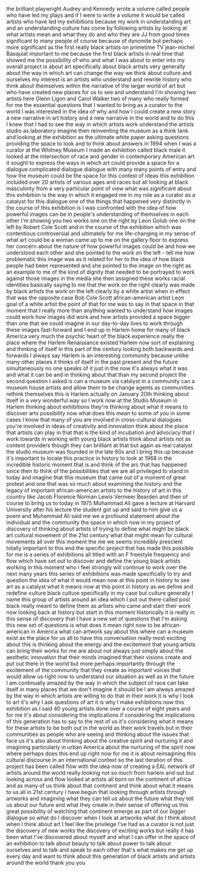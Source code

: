 
the brilliant playwright Audrey and
Kennedy wrote a volume called people who
have led my plays and if I were to write
a volume it would be called artists who
have led my exhibitions because my work
in understanding art and an
understanding culture has come by
following artists by looking at what
artists mean and what they do and who
they are JJ from good times significant
to many people of course because of
dynomite but perhaps more significant as
the first really black artists on
primetime TV jean-michel Basquiat
important to me
because the first black artists in real
time that showed me the possibility of
who and what I was about to enter into
my overall project is about art
specifically about black artists very
generally about the way in which art can
change the way we think about culture
and ourselves my interest is an artists
who understand and rewrite history who
think about themselves within the
narrative of the larger world of art but
who have created new places for us to
see and understand I&#39;m showing two
artists here Glenn Ligon and Carol
Walker two of many who really formed for
me the essential questions that I wanted
to bring as a curator to the world I was
interested in the idea of why and how I
could create a new story a new narrative
in art history and a new narrative in
the world and to do this I knew that I
had to see the way in which artists work
understand the artists studio as
laboratory imagine then reinventing the
museum as a think tank and looking at
the exhibition as the ultimate white
paper asking questions providing the
space to look and to think about answers
in 1994 when I was a curator at the
Whitney Museum
I made an exhibition called black male
it looked at the intersection of race
and gender in contemporary American art
it sought to express the ways in which
art could provide a space for a dialogue
complicated dialogue dialogue with many
many points of entry and how the museum
could be the space for this contest of
ideas this exhibition included over 20
artists of various ages and races but
all looking at black masculinity from a
very particular point of view what was
significant about this exhibition is the
way in which it engaged me in my role as
a curator as a catalyst for this
dialogue one of the things that happened
very distinctly in the course of this
exhibition is I was confronted with the
idea of how powerful images can be in
people&#39;s understanding of themselves in
each other I&#39;m showing you two works one
on the right by Leon Golub one on the
left by Robert Cole Scott and in the
course of the exhibition which was
contentious controversial and ultimately
for me life-changing in my sense of what
art could be a woman came up to me on
the gallery floor to express her concern
about the nature of how powerful images
could be and how we understood each
other and she pointed to the work on the
left - tell me how problematic this
image was as it related for her to the
idea of how black people had been
represented and she pointed to the image
on the right as an example to me of the
kind of dignity that needed to be
portrayed to work against those images
in the media
she then assigned these works racial
identities basically saying to me that
the work on the right
clearly was made by black artists the
work on the left clearly by a white
artist when in effect that was the
opposite case Bob Cole Scott
african-american artist Leon goal of a
white artist the point of that for me
was to say in that space in that moment
that I really more than anything wanted
to understand how images could work how
images did work and how artists provided
a space bigger than one that we could
imagine in our day-to-day lives to work
through these images fast-forward and I
end up in Harlem home for many of black
America very much the psychic heart of
the black experience really the place
where the Harlem Renaissance existed
Harlem now sort of explaining and
thinking of itself in this part of the
century looking both backwards and
forwards I always say Harlem is an
interesting community because unlike
many other places it thinks of itself in
the past present and the future
simultaneously no one speaks of it just
in the now it&#39;s always what it was and
what it can be and in thinking about
that than my second project the second
question I asked is can a museum via
catalyst in a community can a museum
house artists and allow them to be
change agents as communities rethink
themselves
this is Harlem actually on January 20th
thinking about itself in a very
wonderful way so I work now at the
Studio Museum in Harlem thinking about
exhibitions they&#39;re thinking about what
it means to discover arts possibility
now what does this mean to some of you
in some cases I know that many of you
are involved in cross-cultural dialogues
you&#39;re involved in ideas of creativity
and innovation think about the place
that artists can play in that that is
the kind of incubation and advocacy that
I work towards in working with young
black artists think about artists not as
content providers though they can
brilliant at that
but again as real catalyst the studio
museum was founded in the late 60s and I
bring this up because it&#39;s important to
locate
this practice in history to look at 1968
in the incredible historic moment that
is and think of the arc that has
happened since then to think of the
possibilities that we are all privileged
to stand in today and imagine that this
museum that came out of a moment of
great protest and one that was so much
about examining the history and the
legacy of important african-american
artists to the history of art in this
country like Jacob Florence Norman Lewis
Vermeer Bearden and then of course to
bring us to today in 1975 Muhammad Ali
gave a lecture at Harvard University
after his lecture the student got up and
said to him give us a poem and Muhammad
Ali said me we a profound statement
about the individual and the community
the space in which now in my project of
discovery of thinking about artists of
trying to define what might be black art
cultural movement of the 21st century
what that might mean for cultural
movements all over this moment the me we
seems incredibly prescient totally
important to this end the specific
project that has made this possible for
me is a series of exhibitions all titled
with an F freestyle frequency and flow
which have set out to discover and
define the young black artists working
in this moment who I feel strongly will
continue to work over the next many
years this series of exhibitions was
made specifically to try and question
the idea of what it would mean now at
this point in history to see art as a
catalyst what it means now at this point
in history as we define and redefine
culture black culture specifically in my
case but culture generally I name this
group of artists around an idea which I
put out there called post black really
meant to define them as artists who came
and start their work now looking back at
history but start in this moment
historically
it is really in this sense of discovery
that I have a new set of questions that
I&#39;m asking this new set of questions is
what does it mean right now to be
african-american in America
what can artwork say about this where
can a museum exist as the place for us
all to have this conversation really
most exciting about this is thinking
about the energy and the excitement that
young artists can bring their works for
me are about not always just simply
about the aesthetic innovation that
their minds imagined that their visions
create and put out there in the world
but more perhaps importantly through the
excitement of the community that they
create as important voices that would
allow us right now to understand our
situation as well as in the future I am
continually amazed by the way in which
the subject of race can take itself in
many places that we don&#39;t imagine it
should be I am always amazed by the way
in which artists are willing to do that
in their work it is why I look to art
it&#39;s why I ask questions of art it is
why I make exhibitions now this
exhibition as I said 40 young artists
done over a course of eight years and
for me it&#39;s about considering the
implications if considering the
implications of this generation has to
say to the rest of us it&#39;s considering
what it means for these artists to be
both out in the world as their work
travels but in their communities as
people who are seeing and thinking about
the issues that face us it&#39;s also about
thinking about the creative spirit and
nurturing it and imagining particularly
in urban America about the nurturing of
the spirit now where perhaps does this
end up right now for me it is about
reimagining this cultural discourse in
an international context so the last
iteration of this project has been
called flow with the idea now of
creating a
EAL network of artists around the world
really looking not so much from harlem
and out but looking across and flow
looked at artists all born on the
continent of africa and as many of us
think about that continent and think
about what it means to us all in 21st
century I have begun that looking
through artists through artworks and
imagining what they can tell us about
the future what they tell us about our
future and what they create in their
sense of offering us this great
possibility of watching that continent
emerge as part of our bigger dialogue so
what do I discover when I look at
artworks what do I think about when I
think about art I feel like the
privilege I&#39;ve had as a curator is not
just the discovery of new works the
discovery of exciting works but really
it has been what I&#39;ve discovered about
myself and what I can offer in the space
of an exhibition to talk about beauty to
talk about power to talk about ourselves
and to talk and speak to each other
that&#39;s what makes me get up every day
and want to think about this generation
of black artists and artists around the
world thank you
you
